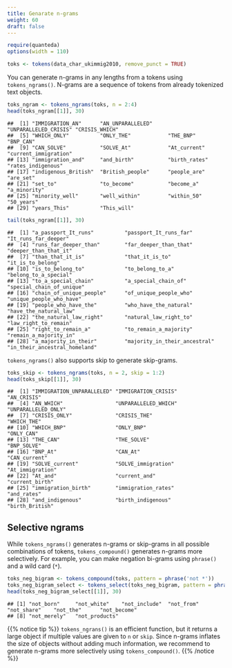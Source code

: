```yaml
---
title: Genarate n-grams
weight: 60
draft: false
---
```



```r
require(quanteda)
options(width = 110)
```


```r
toks <- tokens(data_char_ukimmig2010, remove_punct = TRUE)
```

You can generate n-grams in any lengths from a tokens using `tokens_ngrams()`. N-grams are a sequence of tokens from already tokenized text objects.


```r
toks_ngram <- tokens_ngrams(toks, n = 2:4)
head(toks_ngram[[1]], 30)
```

```
##  [1] "IMMIGRATION_AN"      "AN_UNPARALLELED"     "UNPARALLELED_CRISIS" "CRISIS_WHICH"       
##  [5] "WHICH_ONLY"          "ONLY_THE"            "THE_BNP"             "BNP_CAN"            
##  [9] "CAN_SOLVE"           "SOLVE_At"            "At_current"          "current_immigration"
## [13] "immigration_and"     "and_birth"           "birth_rates"         "rates_indigenous"   
## [17] "indigenous_British"  "British_people"      "people_are"          "are_set"            
## [21] "set_to"              "to_become"           "become_a"            "a_minority"         
## [25] "minority_well"       "well_within"         "within_50"           "50_years"           
## [29] "years_This"          "This_will"
```

```r
tail(toks_ngram[[1]], 30)
```

```
##  [1] "a_passport_It_runs"          "passport_It_runs_far"        "It_runs_far_deeper"         
##  [4] "runs_far_deeper_than"        "far_deeper_than_that"        "deeper_than_that_it"        
##  [7] "than_that_it_is"             "that_it_is_to"               "it_is_to_belong"            
## [10] "is_to_belong_to"             "to_belong_to_a"              "belong_to_a_special"        
## [13] "to_a_special_chain"          "a_special_chain_of"          "special_chain_of_unique"    
## [16] "chain_of_unique_people"      "of_unique_people_who"        "unique_people_who_have"     
## [19] "people_who_have_the"         "who_have_the_natural"        "have_the_natural_law"       
## [22] "the_natural_law_right"       "natural_law_right_to"        "law_right_to_remain"        
## [25] "right_to_remain_a"           "to_remain_a_majority"        "remain_a_majority_in"       
## [28] "a_majority_in_their"         "majority_in_their_ancestral" "in_their_ancestral_homeland"
```

`tokens_ngrams()` also supports skip to generate skip-grams.


```r
toks_skip <- tokens_ngrams(toks, n = 2, skip = 1:2)
head(toks_skip[[1]], 30)
```

```
##  [1] "IMMIGRATION_UNPARALLELED" "IMMIGRATION_CRISIS"       "AN_CRISIS"               
##  [4] "AN_WHICH"                 "UNPARALLELED_WHICH"       "UNPARALLELED_ONLY"       
##  [7] "CRISIS_ONLY"              "CRISIS_THE"               "WHICH_THE"               
## [10] "WHICH_BNP"                "ONLY_BNP"                 "ONLY_CAN"                
## [13] "THE_CAN"                  "THE_SOLVE"                "BNP_SOLVE"               
## [16] "BNP_At"                   "CAN_At"                   "CAN_current"             
## [19] "SOLVE_current"            "SOLVE_immigration"        "At_immigration"          
## [22] "At_and"                   "current_and"              "current_birth"           
## [25] "immigration_birth"        "immigration_rates"        "and_rates"               
## [28] "and_indigenous"           "birth_indigenous"         "birth_British"
```

## Selective ngrams

While `tokens_ngrams()` generates n-grams or skip-grams in all possible combinations of tokens, `tokens_compound()` generates n-grams more selectively. For example, you can make negation bi-grams using `phrase()` and a wild card (`*`).


```r
toks_neg_bigram <- tokens_compound(toks, pattern = phrase('not *'))
toks_neg_bigram_select <- tokens_select(toks_neg_bigram, pattern = phrase('not_*'))
head(toks_neg_bigram_select[[1]], 30)
```

```
## [1] "not_born"     "not_white"    "not_include"  "not_from"     "not_share"    "not_the"      "not_become"  
## [8] "not_merely"   "not_products"
```

{{% notice tip %}}
`tokens_ngrans()` is an efficient function, but it returns a large object if multiple values are given to `n` or `skip`. Since n-grams inflates the size of objects without adding much information, we recommend to generate n-grams more selectively using `tokens_compound()`.
{{% /notice %}}
